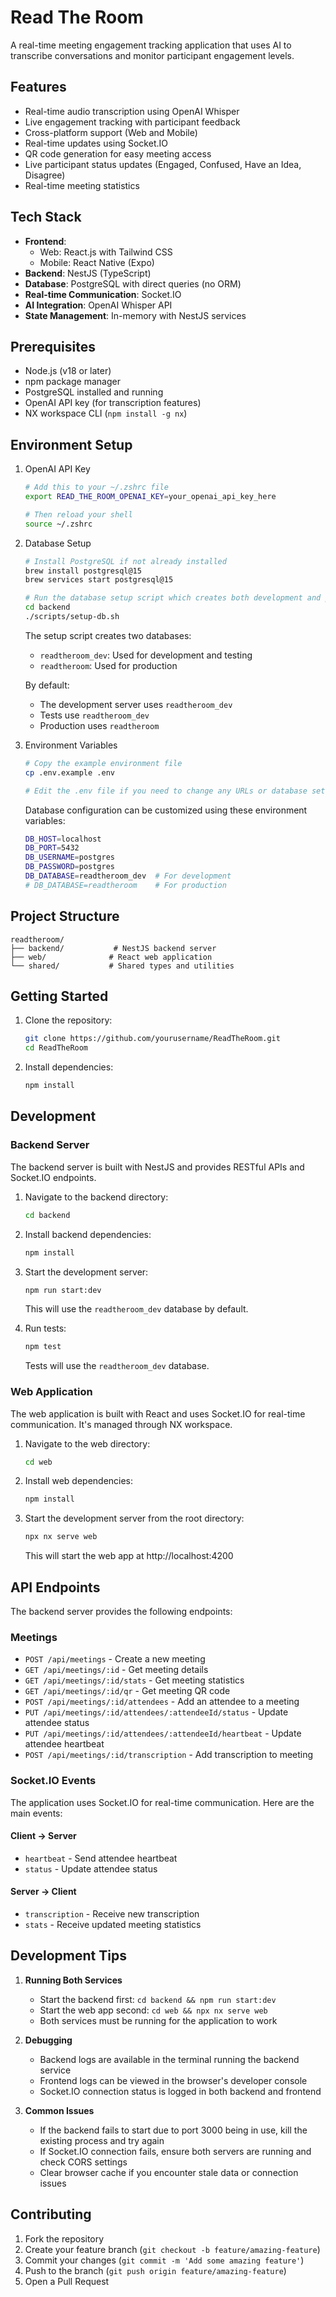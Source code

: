 # Read The Room

A real-time meeting engagement tracking application that uses AI to transcribe conversations and monitor participant engagement levels.

## Features

- Real-time audio transcription using OpenAI Whisper
- Live engagement tracking with participant feedback
- Cross-platform support (Web and Mobile)
- Real-time updates using Socket.IO
- QR code generation for easy meeting access
- Live participant status updates (Engaged, Confused, Have an Idea, Disagree)
- Real-time meeting statistics

## Tech Stack

- **Frontend**:
  - Web: React.js with Tailwind CSS
  - Mobile: React Native (Expo)
- **Backend**: NestJS (TypeScript)
- **Database**: PostgreSQL with direct queries (no ORM)
- **Real-time Communication**: Socket.IO
- **AI Integration**: OpenAI Whisper API
- **State Management**: In-memory with NestJS services

## Prerequisites

- Node.js (v18 or later)
- npm package manager
- PostgreSQL installed and running
- OpenAI API key (for transcription features)
- NX workspace CLI (`npm install -g nx`)

## Environment Setup

1. OpenAI API Key
   ```bash
   # Add this to your ~/.zshrc file
   export READ_THE_ROOM_OPENAI_KEY=your_openai_api_key_here
   
   # Then reload your shell
   source ~/.zshrc
   ```

2. Database Setup
   ```bash
   # Install PostgreSQL if not already installed
   brew install postgresql@15
   brew services start postgresql@15

   # Run the database setup script which creates both development and production databases
   cd backend
   ./scripts/setup-db.sh
   ```

   The setup script creates two databases:
   - `readtheroom_dev`: Used for development and testing
   - `readtheroom`: Used for production

   By default:
   - The development server uses `readtheroom_dev`
   - Tests use `readtheroom_dev`
   - Production uses `readtheroom`

3. Environment Variables
   ```bash
   # Copy the example environment file
   cp .env.example .env
   
   # Edit the .env file if you need to change any URLs or database settings
   ```

   Database configuration can be customized using these environment variables:
   ```bash
   DB_HOST=localhost
   DB_PORT=5432
   DB_USERNAME=postgres
   DB_PASSWORD=postgres
   DB_DATABASE=readtheroom_dev  # For development
   # DB_DATABASE=readtheroom    # For production
   ```

## Project Structure

```
readtheroom/
├── backend/           # NestJS backend server
├── web/              # React web application
└── shared/           # Shared types and utilities
```

## Getting Started

1. Clone the repository:
   ```bash
   git clone https://github.com/yourusername/ReadTheRoom.git
   cd ReadTheRoom
   ```

2. Install dependencies:
   ```bash
   npm install
   ```

## Development

### Backend Server

The backend server is built with NestJS and provides RESTful APIs and Socket.IO endpoints.

1. Navigate to the backend directory:
   ```bash
   cd backend
   ```

2. Install backend dependencies:
   ```bash
   npm install
   ```

3. Start the development server:
   ```bash
   npm run start:dev
   ```
   This will use the `readtheroom_dev` database by default.

4. Run tests:
   ```bash
   npm test
   ```
   Tests will use the `readtheroom_dev` database.

### Web Application

The web application is built with React and uses Socket.IO for real-time communication. It's managed through NX workspace.

1. Navigate to the web directory:
   ```bash
   cd web
   ```

2. Install web dependencies:
   ```bash
   npm install
   ```

3. Start the development server from the root directory:
   ```bash
   npx nx serve web
   ```
   This will start the web app at http://localhost:4200

## API Endpoints

The backend server provides the following endpoints:

### Meetings
- `POST /api/meetings` - Create a new meeting
- `GET /api/meetings/:id` - Get meeting details
- `GET /api/meetings/:id/stats` - Get meeting statistics
- `GET /api/meetings/:id/qr` - Get meeting QR code
- `POST /api/meetings/:id/attendees` - Add an attendee to a meeting
- `PUT /api/meetings/:id/attendees/:attendeeId/status` - Update attendee status
- `PUT /api/meetings/:id/attendees/:attendeeId/heartbeat` - Update attendee heartbeat
- `POST /api/meetings/:id/transcription` - Add transcription to meeting

### Socket.IO Events

The application uses Socket.IO for real-time communication. Here are the main events:

#### Client -> Server
- `heartbeat` - Send attendee heartbeat
- `status` - Update attendee status

#### Server -> Client
- `transcription` - Receive new transcription
- `stats` - Receive updated meeting statistics

## Development Tips

1. **Running Both Services**
   - Start the backend first: `cd backend && npm run start:dev`
   - Start the web app second: `cd web && npx nx serve web`
   - Both services must be running for the application to work

2. **Debugging**
   - Backend logs are available in the terminal running the backend service
   - Frontend logs can be viewed in the browser's developer console
   - Socket.IO connection status is logged in both backend and frontend

3. **Common Issues**
   - If the backend fails to start due to port 3000 being in use, kill the existing process and try again
   - If Socket.IO connection fails, ensure both servers are running and check CORS settings
   - Clear browser cache if you encounter stale data or connection issues

## Contributing

1. Fork the repository
2. Create your feature branch (`git checkout -b feature/amazing-feature`)
3. Commit your changes (`git commit -m 'Add some amazing feature'`)
4. Push to the branch (`git push origin feature/amazing-feature`)
5. Open a Pull Request
